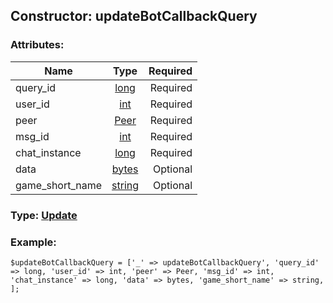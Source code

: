 ## Constructor: updateBotCallbackQuery  

### Attributes:

| Name     |    Type       | Required |
|----------|:-------------:|---------:|
|query\_id|[long](../types/long.md) | Required|
|user\_id|[int](../types/int.md) | Required|
|peer|[Peer](../types/Peer.md) | Required|
|msg\_id|[int](../types/int.md) | Required|
|chat\_instance|[long](../types/long.md) | Required|
|data|[bytes](../types/bytes.md) | Optional|
|game\_short\_name|[string](../types/string.md) | Optional|


### Type: [Update](../types/Update.md)

### Example:


```
$updateBotCallbackQuery = ['_' => updateBotCallbackQuery', 'query_id' => long, 'user_id' => int, 'peer' => Peer, 'msg_id' => int, 'chat_instance' => long, 'data' => bytes, 'game_short_name' => string, ];
```